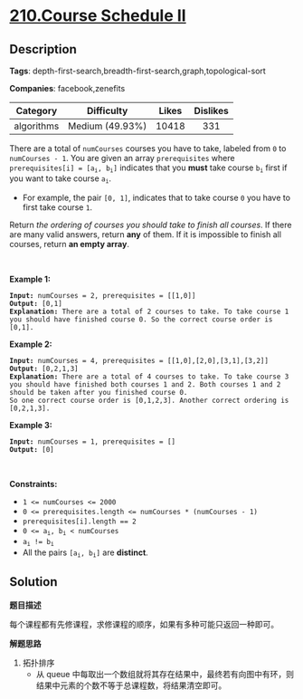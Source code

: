 # [210.Course Schedule II](https://leetcode.com/problems/course-schedule-ii/description/)

## Description

**Tags**: depth-first-search,breadth-first-search,graph,topological-sort

**Companies**: facebook,zenefits

| Category | Difficulty | Likes | Dislikes |
| :------: | :--------: | :---: | :------: |
| algorithms | Medium (49.93%) | 10418 | 331 |

<p>There are a total of <code>numCourses</code> courses you have to take, labeled from <code>0</code> to <code>numCourses - 1</code>. You are given an array <code>prerequisites</code> where <code>prerequisites[i] = [a<sub>i</sub>, b<sub>i</sub>]</code> indicates that you <strong>must</strong> take course <code>b<sub>i</sub></code> first if you want to take course <code>a<sub>i</sub></code>.</p>
<ul>
  <li>For example, the pair <code>[0, 1]</code>, indicates that to take course <code>0</code> you have to first take course <code>1</code>.</li>
</ul>
<p>Return <em>the ordering of courses you should take to finish all courses</em>. If there are many valid answers, return <strong>any</strong> of them. If it is impossible to finish all courses, return <strong>an empty array</strong>.</p>
<p>&nbsp;</p>
<p><strong class="example">Example 1:</strong></p>
<pre><code><strong>Input:</strong> numCourses = 2, prerequisites = [[1,0]]
<strong>Output:</strong> [0,1]
<strong>Explanation:</strong> There are a total of 2 courses to take. To take course 1 you should have finished course 0. So the correct course order is [0,1].</code></pre>
<p><strong class="example">Example 2:</strong></p>
<pre><code><strong>Input:</strong> numCourses = 4, prerequisites = [[1,0],[2,0],[3,1],[3,2]]
<strong>Output:</strong> [0,2,1,3]
<strong>Explanation:</strong> There are a total of 4 courses to take. To take course 3 you should have finished both courses 1 and 2. Both courses 1 and 2 should be taken after you finished course 0.
So one correct course order is [0,1,2,3]. Another correct ordering is [0,2,1,3].</code></pre>
<p><strong class="example">Example 3:</strong></p>
<pre><code><strong>Input:</strong> numCourses = 1, prerequisites = []
<strong>Output:</strong> [0]</code></pre>
<p>&nbsp;</p>
<p><strong>Constraints:</strong></p>
<ul>
  <li><code>1 &lt;= numCourses &lt;= 2000</code></li>
  <li><code>0 &lt;= prerequisites.length &lt;= numCourses * (numCourses - 1)</code></li>
  <li><code>prerequisites[i].length == 2</code></li>
  <li><code>0 &lt;= a<sub>i</sub>, b<sub>i</sub> &lt; numCourses</code></li>
  <li><code>a<sub>i</sub> != b<sub>i</sub></code></li>
  <li>All the pairs <code>[a<sub>i</sub>, b<sub>i</sub>]</code> are <strong>distinct</strong>.</li>
</ul>

## Solution

**题目描述**

每个课程都有先修课程，求修课程的顺序，如果有多种可能只返回一种即可。

**解题思路**

1. 拓扑排序
   - 从 queue 中每取出一个数组就将其存在结果中，最终若有向图中有环，则结果中元素的个数不等于总课程数，将结果清空即可。

